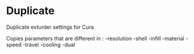 # Duplicate
Duplicate exturder settings for Cura

 Copies parameters that are different in :
-resolution
-shell
-infill
-material
-speed
-travel
-cooling
-dual
